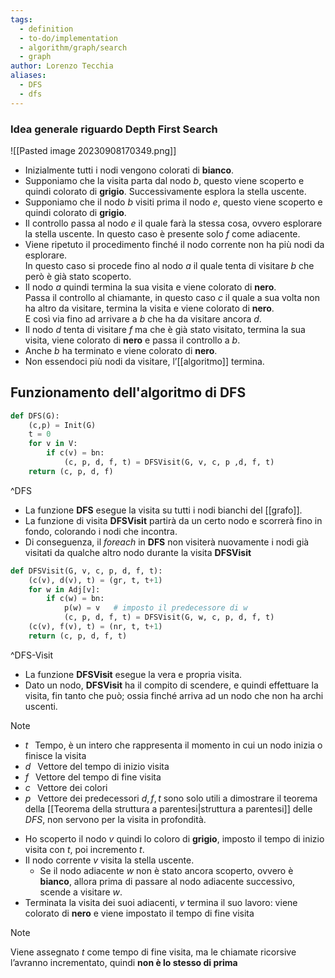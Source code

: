 ```yaml
---
tags:
  - definition
  - to-do/implementation
  - algorithm/graph/search
  - graph
author: Lorenzo Tecchia
aliases:
  - DFS
  - dfs
---
```

### Idea generale riguardo Depth First Search
![[Pasted image 20230908170349.png]]
- Inizialmente tutti i nodi vengono colorati di **bianco**.
- Supponiamo che la visita parta dal nodo $b$, questo viene scoperto e quindi colorato di **grigio**.
    Successivamente esplora la stella uscente.
- Supponiamo che il nodo $b$ visiti prima il nodo $e$, questo viene scoperto e quindi colorato di **grigio**.
- Il controllo passa al nodo $e$ il quale farà la stessa cosa, ovvero esplorare la stella uscente. In questo caso è presente solo $f$ come adiacente.
- Viene ripetuto il procedimento finché il nodo corrente non ha più nodi da esplorare.  
    In questo caso si procede fino al nodo $a$ il quale tenta di visitare $b$ che però è già stato scoperto.
- Il nodo $a$ quindi termina la sua visita e viene colorato di **nero**.  
    Passa il controllo al chiamante, in questo caso $c$ il quale a sua volta non ha altro da visitare, termina la visita e viene colorato di **nero**.  
    E così via fino ad arrivare a $b$ che ha da visitare ancora $d$.
- Il nodo $d$ tenta di visitare $f$ ma che è già stato visitato, termina la sua visita, viene colorato di **nero** e passa il controllo a $b$.
- Anche $b$ ha terminato e viene colorato di **nero**.
- Non essendoci più nodi da visitare, l’[[algoritmo]] termina.




## Funzionamento dell'algoritmo di DFS

```python
def DFS(G):
	(c,p) = Init(G)
	t = 0
	for v in V:
		if c(v) = bn:
			(c, p, d, f, t) = DFSVisit(G, v, c, p ,d, f, t)
	return (c, p, d, f)
```
^DFS
- La funzione $\textbf{DFS}$ esegue la visita su tutti i nodi bianchi del [[grafo]].
- La funzione di visita $\textbf{DFSVisit}$ partirà da un certo nodo e scorrerà fino in fondo, colorando i nodi che incontra.
- Di conseguenza, il $for each$ in $\textbf{DFS}$ non visiterà nuovamente i nodi già visitati da qualche altro nodo durante la visita $\textbf{DFSVisit}$
```python
def DFSVisit(G, v, c, p, d, f, t):
	(c(v), d(v), t) = (gr, t, t+1)
	for w in Adj[v]:
		if c(w) = bn:
			p(w) = v   # imposto il predecessore di w
			(c, p, d, f, t) = DFSVisit(G, w, c, p, d, f, t)
	(c(v), f(v), t) = (nr, t, t+1)
	return (c, p, d, f, t)
```
^DFS-Visit
- La funzione $\textbf{DFSVisit}$ esegue la vera e propria visita.
- Dato un nodo, $\textbf{DFSVisit}$ ha il compito di scendere, e quindi effettuare la visita, fin tanto che può; ossia finché arriva ad un nodo che non ha archi uscenti.
>[!note] 
> - $t\;\;$ Tempo, è un intero che rappresenta il momento in cui un nodo inizia o finisce la visita
> - $d\;\;$ Vettore del tempo di inizio visita 
> - $f\;\;$ Vettore del tempo di fine visita
> - $c\;\;$ Vettore dei colori
> - $p\;\;$ Vettore dei predecessori
$d, f, t$ sono solo utili a dimostrare il teorema della [[Teorema della struttura a parentesi|struttura a parentesi]] delle $DFS$, non servono per la visita in profondità.
- Ho scoperto il nodo $v$ quindi lo coloro di **grigio**, imposto il tempo di inizio visita con $t$, poi incremento $t$.
- Il nodo corrente $v$ visita la stella uscente.
	- Se il nodo adiacente $w$ non è stato ancora scoperto, ovvero è **bianco**, allora prima di passare al nodo adiacente successivo, scende a visitare $w$.
- Terminata la visita dei suoi adiacenti, $v$ termina il suo lavoro: viene colorato di **nero** e viene impostato il tempo di fine visita  
>[!note]
> Viene assegnato $t$ come tempo di fine visita, ma le chiamate ricorsive l’avranno incrementato, quindi **non è lo stesso di prima**
